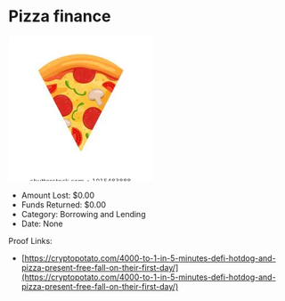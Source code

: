 # Pizza finance
![Pizza finance](/rektimages/Pizza-finance.png)
- Amount Lost: $0.00
- Funds Returned: $0.00
- Category: Borrowing and Lending
- Date: None



Proof Links:
- [https://cryptopotato.com/4000-to-1-in-5-minutes-defi-hotdog-and-pizza-present-free-fall-on-their-first-day/](https://cryptopotato.com/4000-to-1-in-5-minutes-defi-hotdog-and-pizza-present-free-fall-on-their-first-day/)


